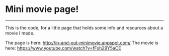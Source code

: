 # Mini movie page!

------

This is the code, for a little page that holds some info and resources about a movie I made.


The page is here: http://in-and-out-minimovie.appspot.com/
The movie is here: https://www.youtube.com/watch?v=fFsh29Y5aCE

